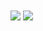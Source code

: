 
<img align="center" src="https://github-readme-stats.vercel.app/api?username=mienaiyami&theme=radical&show_icons=true"/>
<!-- <img align="center" src="https://github-readme-stats.vercel.app/api/wakatime?username=sukoont"/> -->
<img align="center" src="https://github-readme-stats.vercel.app/api/top-langs/?username=mienaiyami&layout=compact&theme=radical"/>

